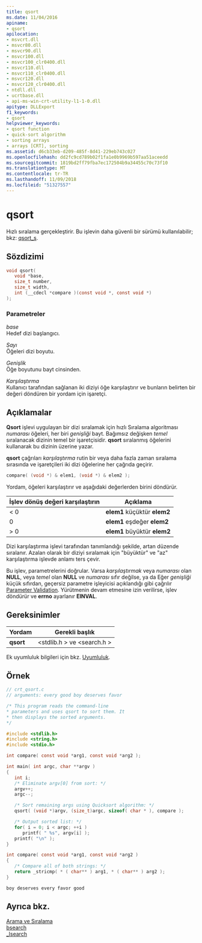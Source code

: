 ```yaml
---
title: qsort
ms.date: 11/04/2016
apiname:
- qsort
apilocation:
- msvcrt.dll
- msvcr80.dll
- msvcr90.dll
- msvcr100.dll
- msvcr100_clr0400.dll
- msvcr110.dll
- msvcr110_clr0400.dll
- msvcr120.dll
- msvcr120_clr0400.dll
- ntdll.dll
- ucrtbase.dll
- api-ms-win-crt-utility-l1-1-0.dll
apitype: DLLExport
f1_keywords:
- qsort
helpviewer_keywords:
- qsort function
- quick-sort algorithm
- sorting arrays
- arrays [CRT], sorting
ms.assetid: d6cb33eb-d209-485f-8d41-229eb743c027
ms.openlocfilehash: dd2fc9cd789b02f1fa1e0b9969b597aa51aceedd
ms.sourcegitcommit: 1819bd2ff79fba7ec172504b9a34455c70c73f10
ms.translationtype: MT
ms.contentlocale: tr-TR
ms.lasthandoff: 11/09/2018
ms.locfileid: "51327557"
---
```

# <a name="qsort"></a>qsort

Hızlı sıralama gerçekleştirir. Bu işlevin daha güvenli bir sürümü kullanılabilir; bkz: [qsort_s](qsort-s.md).

## <a name="syntax"></a>Sözdizimi

```C
void qsort(
   void *base,
   size_t number,
   size_t width,
   int (__cdecl *compare )(const void *, const void *)
);
```

### <a name="parameters"></a>Parametreler

*base*<br/>
Hedef dizi başlangıcı.

*Sayı*<br/>
Öğeleri dizi boyutu.

*Genişlik*<br/>
Öğe boyutunu bayt cinsinden.

*Karşılaştırma*<br/>
Kullanıcı tarafından sağlanan iki diziyi öğe karşılaştırır ve bunların belirten bir değeri döndüren bir yordam için işaretçi.

## <a name="remarks"></a>Açıklamalar

**Qsort** işlevi uygulayan bir dizi sıralamak için hızlı Sıralama algoritması *numarası* öğeleri, her biri *genişliği* bayt. Bağımsız değişken *temel* sıralanacak dizinin temel bir işaretçisidir. **qsort** sıralanmış öğelerini kullanarak bu dizinin üzerine yazar.

**qsort** çağrıları *karşılaştırma* rutin bir veya daha fazla zaman sıralama sırasında ve işaretçileri iki dizi öğelerine her çağrıda geçirir.

```C
compare( (void *) & elem1, (void *) & elem2 );
```

Yordam, öğeleri karşılaştırır ve aşağıdaki değerlerden birini döndürür.

|İşlev dönüş değeri karşılaştırın|Açıklama|
|-----------------------------------|-----------------|
|< 0|**elem1** küçüktür **elem2**|
|0|**elem1** eşdeğer **elem2**|
|> 0|**elem1** büyüktür **elem2**|

Dizi karşılaştırma işlevi tarafından tanımlandığı şekilde, artan düzende sıralanır. Azalan olarak bir diziyi sıralamak için "büyüktür" ve "az" karşılaştırma işlevde anlamı ters çevir.

Bu işlev, parametrelerini doğrular. Varsa *karşılaştırmak* veya *numarası* olan **NULL**, veya *temel* olan **NULL** ve *numarası* sıfır değilse, ya da Eğer *genişliği* küçük sıfırdan, geçersiz parametre işleyicisi açıklandığı gibi çağrılır [Parameter Validation](../../c-runtime-library/parameter-validation.md). Yürütmenin devam etmesine izin verilirse, işlev döndürür ve **errno** ayarlanır **EINVAL**.

## <a name="requirements"></a>Gereksinimler

|Yordam|Gerekli başlık|
|-------------|---------------------|
|**qsort**|\<stdlib.h > ve \<search.h >|

Ek uyumluluk bilgileri için bkz. [Uyumluluk](../../c-runtime-library/compatibility.md).

## <a name="example"></a>Örnek

```C
// crt_qsort.c
// arguments: every good boy deserves favor

/* This program reads the command-line
* parameters and uses qsort to sort them. It
* then displays the sorted arguments.
*/

#include <stdlib.h>
#include <string.h>
#include <stdio.h>

int compare( const void *arg1, const void *arg2 );

int main( int argc, char **argv )
{
   int i;
   /* Eliminate argv[0] from sort: */
   argv++;
   argc--;

   /* Sort remaining args using Quicksort algorithm: */
   qsort( (void *)argv, (size_t)argc, sizeof( char * ), compare );

   /* Output sorted list: */
   for( i = 0; i < argc; ++i )
      printf( " %s", argv[i] );
   printf( "\n" );
}

int compare( const void *arg1, const void *arg2 )
{
   /* Compare all of both strings: */
   return _stricmp( * ( char** ) arg1, * ( char** ) arg2 );
}
```

```Output
boy deserves every favor good
```

## <a name="see-also"></a>Ayrıca bkz.

[Arama ve Sıralama](../../c-runtime-library/searching-and-sorting.md)<br/>
[bsearch](bsearch.md)<br/>
[_lsearch](lsearch.md)<br/>
